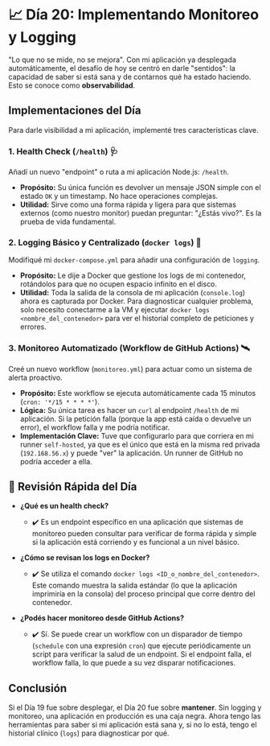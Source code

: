 # 📈 Día 20: Implementando Monitoreo y Logging

"Lo que no se mide, no se mejora". Con mi aplicación ya desplegada automáticamente, el desafío de hoy se centró en darle "sentidos": la capacidad de saber si está sana y de contarnos qué ha estado haciendo. Esto se conoce como **observabilidad**.

## Implementaciones del Día

Para darle visibilidad a mi aplicación, implementé tres características clave.

### 1. Health Check (`/health`) 🩺

Añadí un nuevo "endpoint" o ruta a mi aplicación Node.js: `/health`.
* **Propósito:** Su única función es devolver un mensaje JSON simple con el estado `OK` y un timestamp. No hace operaciones complejas.
* **Utilidad:** Sirve como una forma rápida y ligera para que sistemas externos (como nuestro monitor) puedan preguntar: "¿Estás vivo?". Es la prueba de vida fundamental.

### 2. Logging Básico y Centralizado (`docker logs`) 📓

Modifiqué mi `docker-compose.yml` para añadir una configuración de `logging`.
* **Propósito:** Le dije a Docker que gestione los logs de mi contenedor, rotándolos para que no ocupen espacio infinito en el disco.
* **Utilidad:** Toda la salida de la consola de mi aplicación (`console.log`) ahora es capturada por Docker. Para diagnosticar cualquier problema, solo necesito conectarme a la VM y ejecutar `docker logs <nombre_del_contenedor>` para ver el historial completo de peticiones y errores.

### 3. Monitoreo Automatizado (Workflow de GitHub Actions) 🛰️

Creé un nuevo workflow (`monitoreo.yml`) para actuar como un sistema de alerta proactivo.
* **Propósito:** Este workflow se ejecuta automáticamente cada 15 minutos (`cron: '*/15 * * * *'`).
* **Lógica:** Su única tarea es hacer un `curl` al endpoint `/health` de mi aplicación. Si la petición falla (porque la app está caída o devuelve un error), el workflow falla y me podría notificar.
* **Implementación Clave:** Tuve que configurarlo para que corriera en mi runner `self-hosted`, ya que es el único que está en la misma red privada (`192.168.56.x`) y puede "ver" la aplicación. Un runner de GitHub no podría acceder a ella.

## 🧠 Revisión Rápida del Día

* **¿Qué es un health check?**
    * ✔️ Es un endpoint específico en una aplicación que sistemas de monitoreo pueden consultar para verificar de forma rápida y simple si la aplicación está corriendo y es funcional a un nivel básico.

* **¿Cómo se revisan los logs en Docker?**
    * ✔️ Se utiliza el comando `docker logs <ID_o_nombre_del_contenedor>`. Este comando muestra la salida estándar (lo que la aplicación imprimiría en la consola) del proceso principal que corre dentro del contenedor.

* **¿Podés hacer monitoreo desde GitHub Actions?**
    * ✔️ Sí. Se puede crear un workflow con un disparador de tiempo (`schedule` con una expresión `cron`) que ejecute periódicamente un script para verificar la salud de un endpoint. Si el endpoint falla, el workflow falla, lo que puede a su vez disparar notificaciones.

## Conclusión

Si el Día 19 fue sobre desplegar, el Día 20 fue sobre **mantener**. Sin logging y monitoreo, una aplicación en producción es una caja negra. Ahora tengo las herramientas para saber si mi aplicación está sana y, si no lo está, tengo el historial clínico (`logs`) para diagnosticar por qué.
